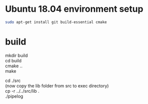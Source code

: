 # Ubuntu 18.04 environment setup
```bash
sudo apt-get install git build-essential cmake
```

# build
mkdir build   
cd build   
cmake ..  
make

cd ./src   
(now copy the lib folder from src to exec directory)    
cp -r ../../src/lib .   
./pipelog  
